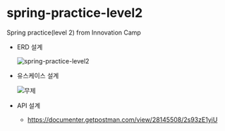 # spring-practice-level2
Spring practice(level 2) from Innovation Camp

- ERD 설계
  
  ![spring-practice-level2](https://github.com/YiHwanRyu/spring-practice-level2/assets/130289388/369ec418-1399-4a08-9394-01191c04e699)

- 유스케이스 설계

  ![무제](https://github.com/YiHwanRyu/spring-practice-level2/assets/130289388/b9b0ac43-8375-41ce-9551-fbd47d5f4ea0)

- API 설계
  - https://documenter.getpostman.com/view/28145508/2s93zE1yiU

